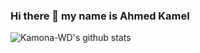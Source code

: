 ### Hi there 👋 my name is Ahmed Kamel

![Kamona-WD's github stats](https://github-readme-stats.vercel.app/api?username=Kamona-WD&show_icons=true&theme=default&include_all_commits=true)
